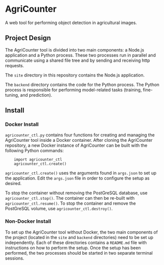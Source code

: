 # AgriCounter
A web tool for performing object detection in agricultural images.



## Project Design

The AgriCounter tool is divided into two main components: a Node.js application and a Python process. These two processes run in parallel and communicate using a shared file tree and by sending and receiving http requests.

The `site` directory in this repository contains the Node.js application.

The `backend` directory contains the code for the Python process. The Python process is responsible for performing model-related tasks (training, fine-tuning, and prediction).


## Install

### Docker Install

`agricounter_ctl.py` contains four functions for creating and managing the AgriCounter tool inside a Docker container. After cloning the AgriCounter repository, a new Docker instance of AgriCounter can be built with the following Python commands:

```
    import agricounter_ctl
    agricounter_ctl.create()
```


`agricounter_ctl.create()` uses the arguments found in `args.json` to set up the application. Edit the `args.json` file in order to configure the setup as desired.


To stop the container without removing the PostGreSQL database, use `agricounter_ctl.stop()`. The container can then be re-built with `agricounter_ctl.resume()`. To stop the container and remove the PostGreSQL volume, use `agricounter_ctl.destroy()`.




### Non-Docker Install

To set up the AgriCounter tool without Docker, the two main components of the project (located in the `site` and `backend` directories) need to be set up independently. Each of these directories contains a `README.md` file with instructions on how to perform the setup. Once the setup has been performed, the two processes should be started in two separate terminal sessions.


